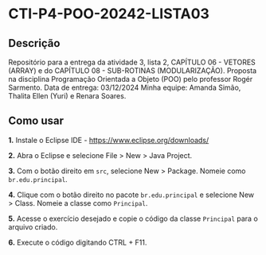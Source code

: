# CTI-P4-POO-20242-LISTA03


## Descrição

Repositório para a entrega da atividade 3, lista 2, CAPÍTULO 06 - VETORES (ARRAY) e do CAPÍTULO 08 - SUB-ROTINAS (MODULARIZAÇÃO). Proposta na disciplina Programação Orientada a Objeto (POO) pelo professor Rogér Sarmento. Data de entrega: 03/12/2024 Minha equipe: Amanda Simão, Thalita Ellen (Yuri) e Renara Soares.

## Como usar
**1.** Instale o Eclipse IDE - https://www.eclipse.org/downloads/

**2.** Abra o Eclipse e selecione File > New > Java Project.

**3.** Com o botão direito em `src`, selecione New > Package. Nomeie como `br.edu.principal`.

**4.** Clique com o botão direito no pacote `br.edu.principal` e selecione New > Class. Nomeie a classe como `Principal`.

**5.** Acesse o exercício desejado e copie o código da classe `Principal` para o arquivo criado.

**6.** Execute o código digitando CTRL + F11.
